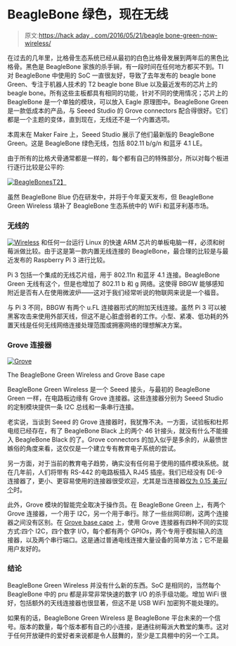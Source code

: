 # BeagleBone 绿色，现在无线

> 原文:[https://hack aday . com/2016/05/21/beagle bone-green-now-wireless/](https://hackaday.com/2016/05/21/beaglebone-green-now-wireless/)

在过去的几年里，比格骨生态系统已经从最初的白色比格骨发展到两年后的黑色比格骨。黑色是 BeagleBone 家族的杀手锏，有一段时间在任何地方都买不到。TI 对 BeagleBone 中使用的 SoC 一直很友好，导致了去年发布的 beagle bone Green、专注于机器人技术的 T2 beagle bone Blue 以及最近发布的芯片上的 beagle bone。所有这些主板都具有相同的功能，针对不同的使用情况；芯片上的 BeagleBone 是一个单独的模块，可以放入 Eagle 原理图中。BeagleBone Green 是一款低成本的产品，与 Seeed Studio 的 Grove connectors 配合得很好。它们都是一个主题的变体，直到现在，无线还不是一个内置选项。

本周末在 Maker Faire 上，Seeed Studio 展示了他们最新版的 BeagleBone Green。这是 BeagleBone 绿色无线，包括 802.11 b/g/n 和蓝牙 4.1 LE。

由于所有的比格犬骨通常都是一样的，每个都有自己的特殊部分，所以对每个板进行逐行比较是公平的:

[![BeagleBones](../Images/64742571cb47e742e06d92dfbd4d5ab4.png)T2】](https://hackaday.com/wp-content/uploads/2016/05/beaglebones.png)

虽然 BeagleBone Blue 仍在研发中，并将于今年夏天发布，但 BeagleBone Green Wireless 填补了 BeagleBone 生态系统中的 WiFi 和蓝牙利基市场。

### 无线的

[![Wireless](../Images/5e21e4ea8ef2885f4eeaf5e1e2afc6ff.png)](https://hackaday.com/wp-content/uploads/2016/05/wireless.jpg) 和任何一台运行 Linux 的快速 ARM 芯片的单板电脑一样，必须和树莓派做比较。由于这是第一款内置无线连接的 BeagleBone，最合理的比较是与最近发布的 Raspberry Pi 3 进行比较。

Pi 3 包括一个集成的无线芯片组，用于 802.11n 和蓝牙 4.1 连接。BeagleBone Green 无线有这个，但是也增加了 802.11 b 和 g 网络。这使得 BBGW 能够感知附近是否有人在使用微波炉——这对于我们经常听说的物联网来说是一个福音。

与 Pi 3 不同，BBGW 有两个 u.FL 连接器形式的附加天线连接。虽然 Pi 3 可以被黑客攻击来使用外部天线，但这不是心脏虚弱者的工作。小型、紧凑、低功耗的外置天线是任何无线网络连接处理范围或拥塞网络的理想解决方案。

### Grove 连接器

[![Grove](../Images/dd63730380ff490b8bb6e2e6b16f770e.png)](https://hackaday.com/wp-content/uploads/2016/05/grove.jpg)

The BeagleBone Green Wireless and Grove Base cape

BeagleBone Green Wireless 是一个 Seeed 接头，与最初的 BeagleBone Green 一样，在电路板边缘有 Grove 连接器。这些连接器分别为 Seeed Studio 的定制模块提供一条 I2C 总线和一条串行连接。

老实说，当谈到 Seeed 的 Grove 连接器时，我犹豫不决。一方面，试验板和杜邦电缆已经存在，有了 BeagleBone Black 上的两个 46 针接头，就没有什么不能接入 BeagleBone Black 的了。Grove connectors 的加入似乎是多余的，从最愤世嫉俗的角度来看，这仅仅是一个建立专有教育电子系统的尝试。

另一方面，对于当前的教育电子趋势，确实没有任何易于使用的插件模块系统。就在几年前，人们将带有 RS-442 的电路板插入 RJ45 插座。我们已经没有 DE-9 连接器了，更小、更容易使用的连接器很受欢迎，尤其是当连接器[仅为 0.15 美元/个](http://www.seeedstudio.com/depot/Grove-Universal-4-pin-connector-p-789.html)时。

此外，Grove 模块的智能完全取决于操作员。在 BeagleBone Green 上，有两个 Grove 连接器，一个用于 I2C，另一个用于串行。除了一些丝网印刷，这两个连接器之间没有区别。在 [Grove base cape](http://www.seeedstudio.com/depot/Grove-Base-Cape-for-Beaglebone-v20-p-2644.html) 上，使用 Grove 连接器有四种不同的实现方式:四个 I2C，四个数字 I/O，每个都有两个 GPIOs，两个专用于模拟输入的连接器，以及两个串行端口。这是通过普通电线连接大量设备的简单方法；它不是最用户友好的。

### 结论

BeagleBone Green Wireless 并没有什么新的东西。SoC 是相同的，当然每个 BeagleBone 中的 pru 都是非常非常快速的数字 I/O 的杀手级功能。增加 WiFi 很好，包括额外的天线连接器也很显著，但这不是 USB WiFi 加密狗不能处理的。

如果有的话，BeagleBone Green Wireless 是 BeagleBone 平台未来的一个信号。版本的数量，每个版本都有自己的小连接，是通往树莓派大教堂的集市。这对于任何开放硬件的爱好者来说都是令人鼓舞的，至少是工具棚中的另一个工具。